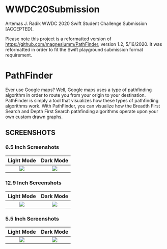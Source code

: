 # WWDC20Submission
Artemas J. Radik WWDC 2020 Swift Student Challenge Submission [ACCEPTED].

Please note this project is a reformatted version of https://github.com/magnesiumm/PathFinder, version 1.2, 5/16/2020. It was reformatted in order to fit the Swift playground submission format requirement.

# PathFinder
Ever use Google maps? Well, Google maps uses a type of pathfinding algorithm in order to route you from your origin to your destination. PathFinder is simply a tool that visualizes how these types of pathfinding algorithms work. With PathFinder, you can visualize how the Breadth First Search and Depth First Search pathfinding algorithms operate upon your own custom drawn graphs.

## SCREENSHOTS

### 6.5 Inch Screenshots

Light Mode             |  Dark Mode
:-------------------------:|:-------------------------:
![](https://github.com/magnesiumm/PathFinder/blob/master/screenshots/6.5%20Inch%20Light%20Mode.png)  |  ![](https://github.com/magnesiumm/PathFinder/blob/master/screenshots/6.5%20Inch%20Dark%20Mode.png)

### 12.9 Inch Screenshots

Light Mode             |  Dark Mode
:-------------------------:|:-------------------------:
![](https://github.com/magnesiumm/PathFinder/blob/master/screenshots/12.9%20Inch%203rd%20Gen%20Light%20Mode.png)  |  ![](https://github.com/magnesiumm/PathFinder/blob/master/screenshots/12.9%20Inch%203rd%20Gen%20Dark%20Mode.png)

### 5.5 Inch Screenshots

Light Mode             |  Dark Mode
:-------------------------:|:-------------------------:
![](https://github.com/magnesiumm/PathFinder/blob/master/screenshots/5.5%20Inch%20Light%20Mode.png)  |  ![](https://github.com/magnesiumm/PathFinder/blob/master/screenshots/5.5%20Inch%20Dark%20Mode.png)
